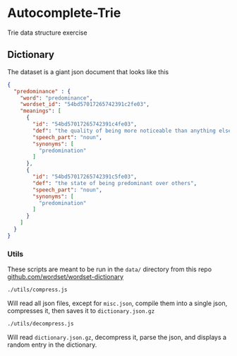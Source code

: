 # Autocomplete-Trie

Trie data structure exercise


## Dictionary

The dataset is a giant json document that looks like this

```json
{
  "predominance" : {
    "word": "predominance",
    "wordset_id": "54bd57017265742391c2fe03",
    "meanings": [
      {
        "id": "54bd57017265742391c4fe03",
        "def": "the quality of being more noticeable than anything else",
        "speech_part": "noun",
        "synonyms": [
          "predomination"
        ]
      },
      {
        "id": "54bd57017265742391c5fe03",
        "def": "the state of being predominant over others",
        "speech_part": "noun",
        "synonyms": [
          "predomination"
        ]
      }
    ]
  }
}
```

### Utils

These scripts are meant to be run in the `data/` directory from this repo [github.com/wordset/wordset-dictionary](https://github.com/wordset/wordset-dictionary)

```sh
./utils/compress.js
```

Will read all json files, except for `misc.json`, compile them into a single json, compresses it, then saves it to `dictionary.json.gz`


```sh
./utils/decompress.js
```

Will read `dictionary.json.gz`, decompress it, parse the json, and displays a random entry in the dictionary.
